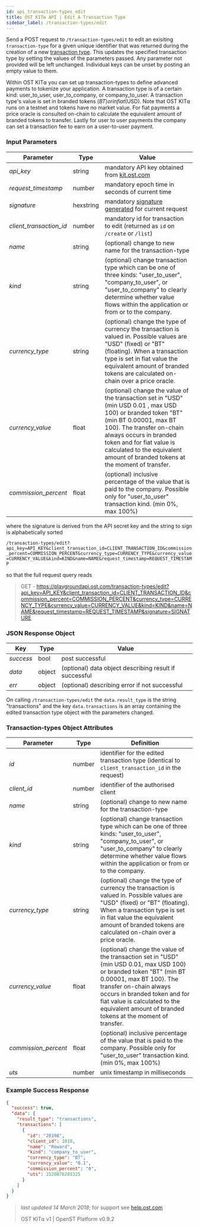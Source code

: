 ```yaml
---
id: api_transaction-types_edit
title: OST KIT⍺ API | Edit A Transaction Type
sidebar_label: /transaction-types/edit
---
```


Send a POST request to `/transaction-types/edit` to edit an exisiting `transaction-type` for a given unique identifier that was returned during the creation of a new [transaction type](api_transaction-types_create.html). This updates the specified transaction type by setting the values of the parameters passed. Any parameter not provided will be left unchanged. Individual keys can be unset by posting an empty value to them.

Within OST KIT⍺ you can set up transaction-types to define advanced payments to tokenize your application. A transaction type is of a certain kind: user_to_user, user_to_company, or company_to_user. A transaction type's value is set in branded tokens ($BT) or in fiat ($USD). Note that OST KIT⍺ runs on a testnet and tokens have no market value. For fiat payments a price oracle is consulted on-chain to calculate the equivalent amount of branded tokens to transfer. Lastly for user to user payments the company can set a transaction fee to earn on a user-to-user payment.

### Input Parameters
| Parameter           | Type   | Value                                               |
|---------------------|--------|-----------------------------------------------------|
| _api_key_           | string    | mandatory API key obtained from [kit.ost.com](https://kit.ost.com) |
| _request_timestamp_ | number    | mandatory epoch time in seconds of current time |
| _signature_         | hexstring | mandatory [<u>signature generated</u>](2_98_API_AUTHENTICATION.md) for current request |
| _client_transaction_id_ | number | mandatory id for transaction to edit (returned as `id` on `/create` or `/list`) |  
| _name_              | string    | (optional) change to new name for the transaction-type |
| _kind_              | string    | (optional) change transaction type which can be one of three kinds:  "user_to_user", "company_to_user", or "user_to_company" to clearly determine whether value flows within the application or from or to the company. |
| _currency_type_     | string    | (optional) change the type of currency the transaction is valued in. Possible values are "USD" (fixed) or "BT" (floating).  When a transaction type is set in fiat value the equivalent amount of branded tokens are calculated on-chain over a price oracle. |
| _currency_value_    | float  | (optional) change the value of the transaction set in "USD" (min USD 0.01 , max USD 100) or branded token "BT" (min BT 0.00001, max BT 100).  The transfer on-chain always occurs in branded token and for fiat value is calculated to the equivalent amount of branded tokens at the moment of transfer. |
| _commission_percent_ | float  | (optional) inclusive percentage of the value that is paid to the company. Possible only for "user_to_user" transaction kind. (min 0%, max 100%) |


where the signature is derived from the API secret key and the string to sign is alphabetically sorted

`/transaction-types/edit?api_key=API_KEY&client_transaction_id=CLIENT_TRANSACTION_ID&commission_percent=COMMISSION_PERCENT&currency_type=CURRENCY_TYPE&currency_value=CURRENCY_VALUE&kind=KIND&name=NAME&request_timestamp=REQUEST_TIMESTAMP`

so that the full request query reads

> GET - https://playgroundapi.ost.com/transaction-types/edit?api_key=API_KEY&client_transaction_id=CLIENT_TRANSACTION_ID&commission_percent=COMMISSION_PERCENT&currency_type=CURRENCY_TYPE&currency_value=CURRENCY_VALUE&kind=KIND&name=NAME&request_timestamp=REQUEST_TIMESTAMP&signature=SIGNATURE

### JSON Response Object

| Key        | Type   | Value      |
|------------|--------|------------|
| _success_  | bool   | post successful |
| _data_     | object | (optional) data object describing result if successful   |
| _err_      | object | (optional) describing error if not successful |

On calling `/transaction-types/edit` the `data.result_type` is the string "transactions" and the key `data.transactions` is an array containing the edited transaction type object with the parameters changed.

### Transaction-types Object Attributes

| Parameter           | Type   | Definition  |
|---------------------|--------|----------------------------------|
| _id_                | number | identifier for the edited transaction type (identical to `client_transaction_id` in the request) |
| _client_id_         | number | identifier of the authorised client |
| _name_              | string    | (optional) change to new name for the transaction-type |
| _kind_              | string    | (optional) change transaction type which can be one of three kinds:  "user_to_user", "company_to_user", or "user_to_company" to clearly determine whether value flows within the application or from or to the company. |
| _currency_type_     | string    | (optional) change the type of currency the transaction is valued in. Possible values are "USD" (fixed) or "BT" (floating).  When a transaction type is set in fiat value the equivalent amount of branded tokens are calculated on-chain over a price oracle. |
| _currency_value_    | float  | (optional) change the value of the transaction set in "USD" (min USD 0.01, max USD 100) or branded token "BT" (min BT 0.00001, max BT 100).  The transfer on-chain always occurs in branded token and for fiat value is calculated to the equivalent amount of branded tokens at the moment of transfer. |
| _commission_percent_ | float  | (optional) inclusive percentage of the value that is paid to the company. Possible only for "user_to_user" transaction kind. (min 0%, max 100%) |
| _uts_               | number | unix timestamp in  milliseconds |


### Example Success Response
```json
{
  "success": true,
  "data": {
    "result_type": "transactions",
    "transactions": [
      {
        "id": "20198",
        "client_id": 1018,
        "name": "Reward",
        "kind": "company_to_user",
        "currency_type": "BT",
        "currency_value": "0.1",
        "commission_percent": "0",
        "uts": 1520876285325
      }
    ]
  }
}
```

>_last updated 14 March 2018_; for support see [help.ost.com](help.ost.com)
>
> OST KIT⍺ v1 | OpenST Platform v0.9.2
